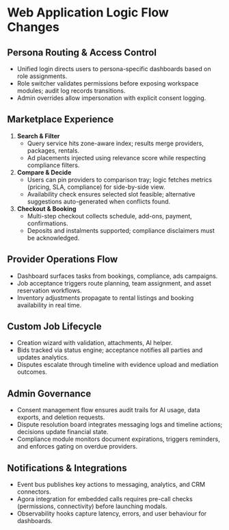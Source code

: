 # Web Application Logic Flow Changes

## Persona Routing & Access Control
- Unified login directs users to persona-specific dashboards based on role assignments.
- Role switcher validates permissions before exposing workspace modules; audit log records transitions.
- Admin overrides allow impersonation with explicit consent logging.

## Marketplace Experience
1. **Search & Filter**
   - Query service hits zone-aware index; results merge providers, packages, rentals.
   - Ad placements injected using relevance score while respecting compliance filters.
2. **Compare & Decide**
   - Users can pin providers to comparison tray; logic fetches metrics (pricing, SLA, compliance) for side-by-side view.
   - Availability check ensures selected slot feasible; alternative suggestions auto-generated when conflicts found.
3. **Checkout & Booking**
   - Multi-step checkout collects schedule, add-ons, payment, confirmations.
   - Deposits and instalments supported; compliance disclaimers must be acknowledged.

## Provider Operations Flow
- Dashboard surfaces tasks from bookings, compliance, ads campaigns.
- Job acceptance triggers route planning, team assignment, and asset reservation workflows.
- Inventory adjustments propagate to rental listings and booking availability in real time.

## Custom Job Lifecycle
- Creation wizard with validation, attachments, AI helper.
- Bids tracked via status engine; acceptance notifies all parties and updates analytics.
- Disputes escalate through timeline with evidence upload and mediation outcomes.

## Admin Governance
- Consent management flow ensures audit trails for AI usage, data exports, and deletion requests.
- Dispute resolution board integrates messaging logs and timeline actions; decisions update financial state.
- Compliance module monitors document expirations, triggers reminders, and enforces gating on overdue providers.

## Notifications & Integrations
- Event bus publishes key actions to messaging, analytics, and CRM connectors.
- Agora integration for embedded calls requires pre-call checks (permissions, connectivity) before launching modals.
- Observability hooks capture latency, errors, and user behaviour for dashboards.
